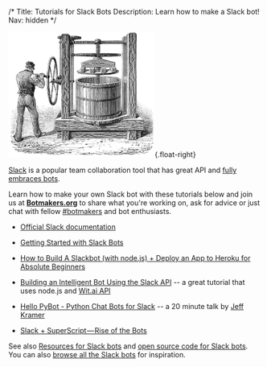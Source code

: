 /*
Title: Tutorials for Slack Bots
Description: Learn how to make a Slack bot!
Nav: hidden
*/

![Hard at work, no slacking off](/content/images/illustrations/marc-press.jpg){.float-right}

[Slack](https://slack.com/) is a popular team collaboration tool that has great API and [fully embraces bots](http://www.theguardian.com/technology/2015/sep/03/slack-killing-email-chatbots-ai).

Learn how to make your own Slack bot with these tutorials below and join us at [**Botmakers.org**](https://botmakers.org/) to share what you're working on, ask for advice or just chat with fellow [#botmakers](https://twitter.com/search?q=%23botmakers) and bot enthusiasts.

- [Official Slack documentation](https://api.slack.com/bot-users)
- [Getting Started with Slack Bots](http://www.sitepoint.com/getting-started-slack-bots/)
- [How to Build A Slackbot (with node.js) + Deploy an App to Heroku for Absolute Beginners](http://blog.npmjs.org/post/128237577345/how-to-build-a-slackbot-deploy-an-app-to-heroku)
- [Building an Intelligent Bot Using the Slack API](http://nordicapis.com/building-an-intelligent-bot-using-the-slack-api/) -- a great tutorial that uses node.js and [Wit.ai API](https://wit.ai/)
- [Hello PyBot - Python Chat Bots for Slack](https://www.youtube.com/watch?v=7jwwhk5W56A) -- a 20 minute talk by [Jeff Kramer](https://twitter.com/jeffk)

- [Slack + SuperScript — Rise of the Bots](https://medium.com/@rob_ellis/slack-superscript-rise-of-the-bots-bba8506a043c)

See also [Resources for Slack bots](/resources/slackbots) and [open source code for Slack bots](/tag/slack+opensource). You can also [browse all the Slack bots](/tag/slackbot) for inspiration.